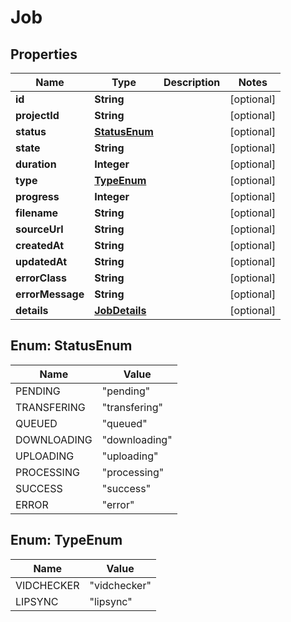 
# Job

## Properties
Name | Type | Description | Notes
------------ | ------------- | ------------- | -------------
**id** | **String** |  |  [optional]
**projectId** | **String** |  |  [optional]
**status** | [**StatusEnum**](#StatusEnum) |  |  [optional]
**state** | **String** |  |  [optional]
**duration** | **Integer** |  |  [optional]
**type** | [**TypeEnum**](#TypeEnum) |  |  [optional]
**progress** | **Integer** |  |  [optional]
**filename** | **String** |  |  [optional]
**sourceUrl** | **String** |  |  [optional]
**createdAt** | **String** |  |  [optional]
**updatedAt** | **String** |  |  [optional]
**errorClass** | **String** |  |  [optional]
**errorMessage** | **String** |  |  [optional]
**details** | [**JobDetails**](JobDetails.md) |  |  [optional]


<a name="StatusEnum"></a>
## Enum: StatusEnum
Name | Value
---- | -----
PENDING | &quot;pending&quot;
TRANSFERING | &quot;transfering&quot;
QUEUED | &quot;queued&quot;
DOWNLOADING | &quot;downloading&quot;
UPLOADING | &quot;uploading&quot;
PROCESSING | &quot;processing&quot;
SUCCESS | &quot;success&quot;
ERROR | &quot;error&quot;


<a name="TypeEnum"></a>
## Enum: TypeEnum
Name | Value
---- | -----
VIDCHECKER | &quot;vidchecker&quot;
LIPSYNC | &quot;lipsync&quot;



